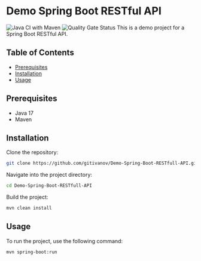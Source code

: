 # Demo Spring Boot RESTful API

 ![Java CI with Maven](https://github.com/gitivanov/Demo-Spring-Boot-RESTfull-API/actions/workflows/maven.yml/badge.svg?branch=main)
 ![Quality Gate Status](https://sonarqube-server/api/project_badges/measure?project=project-key&metric=alert_status)
This is a demo project for a Spring Boot RESTful API.

## Table of Contents

- [Prerequisites](#prerequisites)
- [Installation](#installation)
- [Usage](#usage)

## Prerequisites

- Java 17
- Maven

## Installation
Clone the repository:
```bash
git clone https://github.com/gitivanov/Demo-Spring-Boot-RESTfull-API.git
```
Navigate into the project directory:
```bash
cd Demo-Spring-Boot-RESTfull-API
```
Build the project:
```bash
mvn clean install
```
## Usage
To run the project, use the following command:
```bash
mvn spring-boot:run
```
